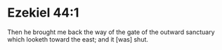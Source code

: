 # Ezekiel 44:1

Then he brought me back the way of the gate of the outward sanctuary which looketh toward the east; and it [was] shut.
